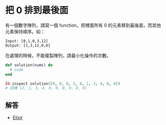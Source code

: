# 把 0 排到最後面

有一個數字陣列，請寫一個 function，把裡面所有 0 的元素移到最後面，而其他元素保持順序。如：

```
Input: [0,1,0,3,12]
Output: [1,3,12,0,0]
```

在處理的時候，不能複製陣列，請最小化操作的次數。

```elixir
def solution(nums) do
  # code
end

IO.inspect solution([0, 0, 0, 2, 0, 1, 3, 4, 0, 0])
# 回傳 [2, 1, 3, 4, 0, 0, 0, 0, 0, 0]
```

## 解答

* [Elixir](/src/elixir/move_zero_to_backward.exs)
